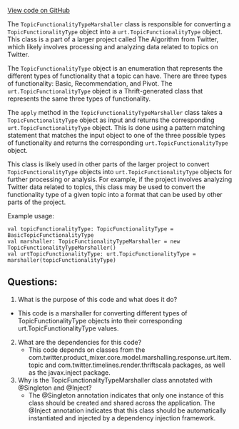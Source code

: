 [View code on GitHub](https://github.com/misbahsy/the-algorithm/product-mixer/core/src/main/scala/com/twitter/product_mixer/core/functional_component/marshaller/response/urt/item/topic/TopicFunctionalityTypeMarshaller.scala)

The `TopicFunctionalityTypeMarshaller` class is responsible for converting a `TopicFunctionalityType` object into a `urt.TopicFunctionalityType` object. This class is a part of a larger project called The Algorithm from Twitter, which likely involves processing and analyzing data related to topics on Twitter.

The `TopicFunctionalityType` object is an enumeration that represents the different types of functionality that a topic can have. There are three types of functionality: Basic, Recommendation, and Pivot. The `urt.TopicFunctionalityType` object is a Thrift-generated class that represents the same three types of functionality.

The `apply` method in the `TopicFunctionalityTypeMarshaller` class takes a `TopicFunctionalityType` object as input and returns the corresponding `urt.TopicFunctionalityType` object. This is done using a pattern matching statement that matches the input object to one of the three possible types of functionality and returns the corresponding `urt.TopicFunctionalityType` object.

This class is likely used in other parts of the larger project to convert `TopicFunctionalityType` objects into `urt.TopicFunctionalityType` objects for further processing or analysis. For example, if the project involves analyzing Twitter data related to topics, this class may be used to convert the functionality type of a given topic into a format that can be used by other parts of the project. 

Example usage:

```
val topicFunctionalityType: TopicFunctionalityType = BasicTopicFunctionalityType
val marshaller: TopicFunctionalityTypeMarshaller = new TopicFunctionalityTypeMarshaller()
val urtTopicFunctionalityType: urt.TopicFunctionalityType = marshaller(topicFunctionalityType)
```
## Questions: 
 1. What is the purpose of this code and what does it do?
   - This code is a marshaller for converting different types of TopicFunctionalityType objects into their corresponding urt.TopicFunctionalityType values.
2. What are the dependencies for this code?
   - This code depends on classes from the com.twitter.product_mixer.core.model.marshalling.response.urt.item.topic and com.twitter.timelines.render.thriftscala packages, as well as the javax.inject package.
3. Why is the TopicFunctionalityTypeMarshaller class annotated with @Singleton and @Inject?
   - The @Singleton annotation indicates that only one instance of this class should be created and shared across the application. The @Inject annotation indicates that this class should be automatically instantiated and injected by a dependency injection framework.